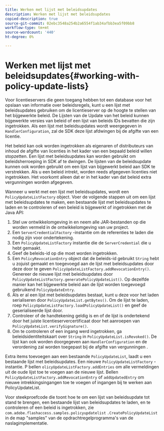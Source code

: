 ```yaml
---
title: Werken met lijst met beleidsupdates
description: Werken met lijst met beleidsupdates
copied-description: true
source-git-commit: 02ebc3548a254b2a6554f1ab34afbb3ea5f09bb8
workflow-type: tm+mt
source-wordcount: '440'
ht-degree: 0%

---
```


# Werken met lijst met beleidsupdates{#working-with-policy-update-lists}

Voor licentieservers die geen toegang hebben tot een database voor het opslaan van informatie over beleidsregels, kunt u een lijst met beleidsupdates gebruiken om de licentieserver op de hoogte te stellen van het bijgewerkte beleid. De Lijsten van de Update van het beleid kunnen bijgewerkte versies van beleid of een lijst van beleids IDs bevatten die zijn ingetrokken. Als een lijst met beleidsupdates wordt weergegeven in `HandlerConfiguration`, zal de SDK deze lijst afdwingen bij de afgifte van een licentie.

Het beleid kan ook worden ingetrokken als eigenaren of distributeurs van inhoud de afgifte van licenties in het kader van een bepaald beleid willen stopzetten. Een lijst met beleidsupdates kan worden gebruikt om beleidsherroeping in SDK af te dwingen. De lijsten van de beleidsupdate kunnen ook worden gebruikt om een lijst van bijgewerkt beleid aan SDK te verstrekken. Als u een beleid intrekt, worden reeds afgegeven licenties niet ingetrokken. Het voorkomt alleen dat er in het kader van dat beleid extra vergunningen worden afgegeven.

Wanneer u werkt met een lijst met beleidsupdates, wordt een `PolicyUpdateListFactory` object. Voer de volgende stappen uit om een lijst met beleidsupdates te maken, een bestaande lijst met beleidsupdates te laden en te controleren of een beleid is bijgewerkt of ingetrokken met de Java API:

1. Stel uw ontwikkelomgeving in en neem alle JAR-bestanden op die worden vermeld in de ontwikkelomgeving van uw project.
1. Een `ServerCredentialFactory` -instantie om de referenties te laden die nodig zijn voor ondertekening.
1. Een `PolicyUpdateListFactory` instantie die de `ServerCredential` die u hebt gemaakt.
1. Geef de beleids-id op die moet worden ingetrokken.
1. Een `PolicyRevocationEntry` object dat de beleids-id gebruikt `String` hebt u zojuist gemaakt en toegevoegd aan de lijst met beleidsupdates door deze door te geven `PolicyUpdateListFactory.addRevocationEntry()`. Genereer de nieuwe lijst met beleidsupdates door `PolicyUpdateListFactory.generatePolicyUpdateList()`. Op dezelfde manier kan het bijgewerkte beleid aan de lijst worden toegevoegd gebruikend `PolicyUpdateEntry`.
1. Als er al een lijst met beleidsupdates bestaat, kunt u deze voor het laden serialiseren door `PolicyUpdateList.getBytes()`. Om de lijst te laden, roep `PolicyUpdateListFactory.loadPolicyUpdateList()` en geef de geserialiseerde lijst door.
1. Controleer of de handtekening geldig is en of de lijst is ondertekend door het juiste licentieservercertificaat door het aanroepen van `PolicyUpdateList.verifySignature()`.
1. Om te controleren of een ingang werd ingetrokken, ga beleidsidentiteitskaart over `String` in `PolicyUpdateList.isRevoked()`. De lijst kan ook worden doorgegeven aan `HandlerConfiguration` en de verordening zal worden toegepast bij de afgifte van vergunningen .

Extra items toevoegen aan een bestaande `PolicyUpdateList`, laadt u een bestaande lijst met beleidsupdates. Een nieuwe `PolicyUpdateListFactory` -instantie. P bellen `olicyUpdateListFactory.addEntries` om alle vermeldingen uit de oude lijst toe te voegen aan de nieuwe lijst. Bellen `PolicyUpdateListFactory.addRevocationEntry` of `addUpdatedEntry` om nieuwe intrekkingsingangen toe te voegen of ingangen bij te werken aan PolicyUpdateList.

Voor steekproefcode die toont hoe te om een lijst van beleidsupdate tot stand te brengen, een bestaande lijst van beleidsupdates te laden, en te controleren of een beleid is ingetrokken, zie `com.adobe.flashaccess.samples.policyupdatelist` `.CreatePolicyUpdateList` in de map &quot;samples&quot; van de opdrachtregelprogramma&#39;s van de naslagimplementatie.
